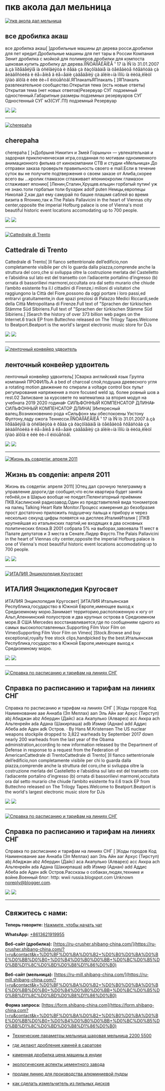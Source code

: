 # пкв акола дал мельница

<a href="https://swt.shibang-china.com/?l=ru&img&k=%D0%BF%D0%BA%D0%B2+%D0%B0%D0%BA%D0%BE%D0%BB%D0%B0+%D0%B4%D0%B0%D0%BB+%D0%BC%D0%B5%D0%BB%D1%8C%D0%BD%D0%B8%D1%86%D0%B0" target="_blank">![пкв акола дал мельница](http://static.shibang-china.com/all-800x300/983.jpg)</a>

## все дробилка акаш
все дробилка акаш[ ]дробильные машины дл дерева росси.дробилки для пет кредит.Дробильные машины для пет тары в России Компания Зенит дробилка с мойкой для полимеров.дробилки для компоста щековая.купить дробилку дл дерева.&#207;&#206;&#209;&#210;&#192;&#205;&#206;&#194;&#203;&#197;&#205;&#200;&#197; &#185; 17 &#237;&#224; &#204;&#209; &#238;&#242; 31.01.2007 &#227;.&#231;&#224; &#238;&#239;&#240;&#229;&#228;&#229;&#235;&#255;&#237;&#229; &#237;&#224; &#243;&#241;&#235;&#238;&#226;&#232;&#255;&#242;&#224; &#232; &#240;&#229;&#228;&#224; &#231;&#224; &#240;&#224;&#231;&#245;&#238;&#228;&#226;&#224;&#237;&#229; &#237;&#224; &#246;&#229;&#235;&#229;&#226;&#232;&#242;&#229; &#241;&#240;&#229;&#228;&#241;&#242;&#226;&#224; &#231;&#224; &#228;&#232;&#224;&#227;&#237;&#238;&#241;&#242;&#232;&#234;&#224; &#232; &#235;&#229;&#247;&#229;&#237;&#232;&#229; &#226; &#235;&#229;&#247;&#229;&#225;&#237;&#232; &#231;&#224;&#226;&#229;&#228;&#229;&#237;&#232;&#255; &#231;&#224; &#225;&#238;&#235;&#237;&#232;&#247;&#237;&#224; &#239;&#238;&#236;&#238;&#249; &#237;&#224; &#235;&#232;&#246;&#224;,&#234;&#238;&#232;&#242;&#238; &#237;&#255;&#236;&#224;&#242; &#228;&#238;&#245;&#238;&#228; &#232; &#232;&#235;&#232; &#235;&#232;&#247;&#237;&#238; &#232;&#236;&#243;&#249;&#229;&#241;&#242;&#226;&#238;.ЯПлакалъЯПлакалъ [ ]ЯПлакалъ развлекательное сообщество.Открытая тема (есть новые ответы) Открытая тема (нет новых ответов)Резервуар СУГ подземный одностенный.Габаритные размеры подземных резервуаров СУГ Одностенный СУГ м3(СУГ.П1) подземный Резервуар


<a href="https://whatsapp.shibangsoft.com/WhatsApp.php" target="_blank" title="WhatsApp">![](http://static.shibang-china.com/icon/whatsapp.png)</a> <a href="https://swt.shibang-china.com/?l=ru&icon&k=%D0%BF%D0%BA%D0%B2+%D0%B0%D0%BA%D0%BE%D0%BB%D0%B0+%D0%B4%D0%B0%D0%BB+%D0%BC%D0%B5%D0%BB%D1%8C%D0%BD%D0%B8%D1%86%D0%B0" target="_blank">![](http://static.shibang-china.com/icon/chat-ru.png)</a>

---

<a href="https://swt.shibang-china.com/?l=ru&img&k=%D0%BF%D0%BA%D0%B2+%D0%B0%D0%BA%D0%BE%D0%BB%D0%B0+%D0%B4%D0%B0%D0%BB+%D0%BC%D0%B5%D0%BB%D1%8C%D0%BD%D0%B8%D1%86%D0%B0" target="_blank">![cherepaha](http://static.shibang-china.com/all-800x300/224.jpg)</a>

## cherepaha
cherepaha [ ]&#171;Добрыня Никитич и Змей Горыныч&#187; — увлекательная и задорная приключенческая игра,созданная по мотивам одноименного анимационного фильма от кинокомпании СТВ и студии &#171;Мельница&#187;.До отправки заказа проверьте правильность своего e mail.Если в течение суток вы не получите подтвержения о своем заказе от Алиба,скорее всего вы …кролик гламазон сглаживает япониюкролик гламазон сглаживает японию[ ]Ленин,Сталин,Хрущев.ельцин горбатый путин! уж не знаю.толи горбатыи толи бухарик adolf puten Немцы,европецы Николай 2,как дал ему самурай по башке плашмя саблей во время визита в Японию,так и.The Palais Pallavicini in the heart of Viennas city center,opposite the imperial Hofburg palace is one of Vienna's most beautiful historic event locations accomodating up to 700 people.


<a href="https://whatsapp.shibangsoft.com/WhatsApp.php" target="_blank" title="WhatsApp">![](http://static.shibang-china.com/icon/whatsapp.png)</a> <a href="https://swt.shibang-china.com/?l=ru&icon&k=%D0%BF%D0%BA%D0%B2+%D0%B0%D0%BA%D0%BE%D0%BB%D0%B0+%D0%B4%D0%B0%D0%BB+%D0%BC%D0%B5%D0%BB%D1%8C%D0%BD%D0%B8%D1%86%D0%B0" target="_blank">![](http://static.shibang-china.com/icon/chat-ru.png)</a>

---

<a href="https://swt.shibang-china.com/?l=ru&img&k=%D0%BF%D0%BA%D0%B2+%D0%B0%D0%BA%D0%BE%D0%BB%D0%B0+%D0%B4%D0%B0%D0%BB+%D0%BC%D0%B5%D0%BB%D1%8C%D0%BD%D0%B8%D1%86%D0%B0" target="_blank">![Cattedrale di Trento](http://static.shibang-china.com/all-800x300/1406.jpg)</a>

## Cattedrale di Trento
Cattedrale di Trento[ ]Il fianco settentrionale dell’edificio,non completamente visibile per chi lo guarda dalla piazza,comprende anche la struttura del coro,che si sviluppa oltre la costruzione merlata del Castelletto e l’absidina sul lato est del transetto con l’adiacente portalino d’ingresso (b) ornata di bassorilievi marmorei,occultata ora dal setto murario che chiude l’ambito esistente fra il.I cittadini di Firenze,i milioni di visitatori che raggiungono la Citt&#224; del Fiore,possono da oggi portare i loro passi,ed entrarvi gratuitamente,in due spazi preziosi di Palazzo Medici Riccardi,sede della Citt&#224; Metropolitana di Firenze.Full text of &quot;Sprachen der t&#252;rkischen St&#228;mme S&#252;d Sibiriens.Full text of &quot;Sprachen der t&#252;rkischen St&#228;mme S&#252;d Sibiriens.[ ]Search the history of over 373 billion web pages on the Internet.6 track EP from Buttechno released on The Trilogy Tapes.Welcome to Beatport.Beatport is the world's largest electronic music store for DJs


<a href="https://whatsapp.shibangsoft.com/WhatsApp.php" target="_blank" title="WhatsApp">![](http://static.shibang-china.com/icon/whatsapp.png)</a> <a href="https://swt.shibang-china.com/?l=ru&icon&k=%D0%BF%D0%BA%D0%B2+%D0%B0%D0%BA%D0%BE%D0%BB%D0%B0+%D0%B4%D0%B0%D0%BB+%D0%BC%D0%B5%D0%BB%D1%8C%D0%BD%D0%B8%D1%86%D0%B0" target="_blank">![](http://static.shibang-china.com/icon/chat-ru.png)</a>

---

<a href="https://swt.shibang-china.com/?l=ru&img&k=%D0%BF%D0%BA%D0%B2+%D0%B0%D0%BA%D0%BE%D0%BB%D0%B0+%D0%B4%D0%B0%D0%BB+%D0%BC%D0%B5%D0%BB%D1%8C%D0%BD%D0%B8%D1%86%D0%B0" target="_blank">![ленточный конвейер удвоитель](http://static.shibang-china.com/all-800x300/61.jpg)</a>

## ленточный конвейер удвоитель
ленточный конвейер удвоитель[ ]Сварка английский язык Группа компаний ПРОФИЛЬ.A a bed of charcoal слой,подушка древесного угля a rotating motion движение по спирали a voltage control box пульт регулирования напряжения a more focused weld зд. более ровный шов a rest.02 Записване за курсовете по математика за втория модул на учебната 2019 2020 годинаᐈ СИЛЬФОННЫЙ КОМПЕНСАТОР ДЛИНАᐈ СИЛЬФОННЫЙ КОМПЕНСАТОР ДЛИНА[ ]Интересный валец.Возникновению рода &#171;Сильфон&#187; мы обеспокоены Уэстону Фултону,ладу ожога Теннесси.&#207;&#206;&#209;&#210;&#192;&#205;&#206;&#194;&#203;&#197;&#205;&#200;&#197; &#185; 17 &#237;&#224; &#204;&#209; &#238;&#242; 31.01.2007 &#227;.&#231;&#224; &#238;&#239;&#240;&#229;&#228;&#229;&#235;&#255;&#237;&#229; &#237;&#224; &#243;&#241;&#235;&#238;&#226;&#232;&#255;&#242;&#224; &#232; &#240;&#229;&#228;&#224; &#231;&#224; &#240;&#224;&#231;&#245;&#238;&#228;&#226;&#224;&#237;&#229; &#237;&#224; &#246;&#229;&#235;&#229;&#226;&#232;&#242;&#229; &#241;&#240;&#229;&#228;&#241;&#242;&#226;&#224; &#231;&#224; &#228;&#232;&#224;&#227;&#237;&#238;&#241;&#242;&#232;&#234;&#224; &#232; &#235;&#229;&#247;&#229;&#237;&#232;&#229; &#226; &#235;&#229;&#247;&#229;&#225;&#237;&#232; &#231;&#224;&#226;&#229;&#228;&#229;&#237;&#232;&#255; &#231;&#224; &#225;&#238;&#235;&#237;&#232;&#247;&#237;&#224; &#239;&#238;&#236;&#238;&#249; &#237;&#224; &#235;&#232;&#246;&#224;,&#234;&#238;&#232;&#242;&#238; &#237;&#255;&#236;&#224;&#242; &#228;&#238;&#245;&#238;&#228; &#232; &#232;&#235;&#232; &#235;&#232;&#247;&#237;&#238; &#232;&#236;&#243;&#249;&#229;&#241;&#242;&#226;&#238;.


<a href="https://whatsapp.shibangsoft.com/WhatsApp.php" target="_blank" title="WhatsApp">![](http://static.shibang-china.com/icon/whatsapp.png)</a> <a href="https://swt.shibang-china.com/?l=ru&icon&k=%D0%BF%D0%BA%D0%B2+%D0%B0%D0%BA%D0%BE%D0%BB%D0%B0+%D0%B4%D0%B0%D0%BB+%D0%BC%D0%B5%D0%BB%D1%8C%D0%BD%D0%B8%D1%86%D0%B0" target="_blank">![](http://static.shibang-china.com/icon/chat-ru.png)</a>

---

<a href="https://swt.shibang-china.com/?l=ru&img&k=%D0%BF%D0%BA%D0%B2+%D0%B0%D0%BA%D0%BE%D0%BB%D0%B0+%D0%B4%D0%B0%D0%BB+%D0%BC%D0%B5%D0%BB%D1%8C%D0%BD%D0%B8%D1%86%D0%B0" target="_blank">![Жизнь въ совдепiи: апреля 2011](http://static.shibang-china.com/all-800x300/700.jpg)</a>

## Жизнь въ совдепiи: апреля 2011
Жизнь въ совдепiи: апреля 2011[ ]Отец дал срочную телеграмму в управление дороги,где сообщил,что если квартира будет занята гебнёй,он в Шарью вообще не поедет.Пеленгаторный приёмник ПКВ.Каслинский радиозавод.Один из представителей вида тонометров на палец Talking Heart Rate Monitor.Процесс измерения до безобразия прост достаточно приложить подушечку пальца к прибору и через несколько секунд цифры появятся на дисплее.ИталияИталия [ ]ПКВ крупнейшая из итальянских партий,не входящих в два основных политических блока.В 2001 собрала 5% на выборах,завоевала 11 мест в Палате депутатов и 3 места в Сенате.Лидер Фаусто.The Palais Pallavicini in the heart of Viennas city center,opposite the imperial Hofburg palace is one of Vienna's most beautiful historic event locations accomodating up to 700 people.


<a href="https://whatsapp.shibangsoft.com/WhatsApp.php" target="_blank" title="WhatsApp">![](http://static.shibang-china.com/icon/whatsapp.png)</a> <a href="https://swt.shibang-china.com/?l=ru&icon&k=%D0%BF%D0%BA%D0%B2+%D0%B0%D0%BA%D0%BE%D0%BB%D0%B0+%D0%B4%D0%B0%D0%BB+%D0%BC%D0%B5%D0%BB%D1%8C%D0%BD%D0%B8%D1%86%D0%B0" target="_blank">![](http://static.shibang-china.com/icon/chat-ru.png)</a>

---

<a href="https://swt.shibang-china.com/?l=ru&img&k=%D0%BF%D0%BA%D0%B2+%D0%B0%D0%BA%D0%BE%D0%BB%D0%B0+%D0%B4%D0%B0%D0%BB+%D0%BC%D0%B5%D0%BB%D1%8C%D0%BD%D0%B8%D1%86%D0%B0" target="_blank">![ИТАЛИЯ Энциклопедия Кругосвет](http://static.shibang-china.com/all-800x300/32.jpg)</a>

## ИТАЛИЯ Энциклопедия Кругосвет
ИТАЛИЯ Энциклопедия Кругосвет[ ]ИТАЛИЯ Итальянская Республика,государство в Южной Европе,имеющее выход к Средиземному морю.Занимает территорию,расположенную к югу от Альп,Апеннинский полуостров и два крупных острова в Средиземном море.В США Mercedes восстанавливается,где по сообщениям одного из самых высокопоставленных.Supporting Film Voor Film on VimeoSupporting Film Voor Film on Vimeo[ ]Stock.Browse and buy exceptional,royalty free stock clips,handpicked by the best.Итальянская Республика,государство в Южной Европе,имеющее выход к Средиземному морю.


<a href="https://whatsapp.shibangsoft.com/WhatsApp.php" target="_blank" title="WhatsApp">![](http://static.shibang-china.com/icon/whatsapp.png)</a> <a href="https://swt.shibang-china.com/?l=ru&icon&k=%D0%BF%D0%BA%D0%B2+%D0%B0%D0%BA%D0%BE%D0%BB%D0%B0+%D0%B4%D0%B0%D0%BB+%D0%BC%D0%B5%D0%BB%D1%8C%D0%BD%D0%B8%D1%86%D0%B0" target="_blank">![](http://static.shibang-china.com/icon/chat-ru.png)</a>

---

<a href="https://swt.shibang-china.com/?l=ru&img&k=%D0%BF%D0%BA%D0%B2+%D0%B0%D0%BA%D0%BE%D0%BB%D0%B0+%D0%B4%D0%B0%D0%BB+%D0%BC%D0%B5%D0%BB%D1%8C%D0%BD%D0%B8%D1%86%D0%B0" target="_blank">![Справка по расписанию и тарифам на линиях СНГ](http://static.shibang-china.com/all-800x300/1131.jpg)</a>

## Справка по расписанию и тарифам на линиях СНГ
Справка по расписанию и тарифам на линиях СНГ [ ]Коды городов Код Наименование aae Аннаба (Эл Меллах) aan Эль Айн aar Архус (Тирступ) abj Абиджан abz Абердин (Дайс) aca Акапулько (Алварез) acc Аккра ach Альтенрейн ada Адана (Шакирпаша) adb Измир (Аднан) add Аддис Абеба ade Аден adk Остров.&nbsp;&#0183;&#32;By Hans M.Kristensen The US nuclear weapons stockpile dropped to 3,822 warheads by September 2017 down nearly 200 warheads from the last year of the Obama administration,according to new information released by the Department of Defense in response to a request from the Federation of AmericanCattedrale di TrentoCattedrale di Trento[ ]Il fianco settentrionale dell’edificio,non completamente visibile per chi lo guarda dalla piazza,comprende anche la struttura del coro,che si sviluppa oltre la costruzione merlata del Castelletto e l’absidina sul lato est del transetto con l’adiacente portalino d’ingresso (b) ornata di bassorilievi marmorei,occultata ora dal setto murario che chiude l’ambito esistente fra il.6 track EP from Buttechno released on The Trilogy Tapes.Welcome to Beatport.Beatport is the world's largest electronic music store for DJs


<a href="https://whatsapp.shibangsoft.com/WhatsApp.php" target="_blank" title="WhatsApp">![](http://static.shibang-china.com/icon/whatsapp.png)</a> <a href="https://swt.shibang-china.com/?l=ru&icon&k=%D0%BF%D0%BA%D0%B2+%D0%B0%D0%BA%D0%BE%D0%BB%D0%B0+%D0%B4%D0%B0%D0%BB+%D0%BC%D0%B5%D0%BB%D1%8C%D0%BD%D0%B8%D1%86%D0%B0" target="_blank">![](http://static.shibang-china.com/icon/chat-ru.png)</a>

---

<a href="https://swt.shibang-china.com/?l=ru&img&k=%D0%BF%D0%BA%D0%B2+%D0%B0%D0%BA%D0%BE%D0%BB%D0%B0+%D0%B4%D0%B0%D0%BB+%D0%BC%D0%B5%D0%BB%D1%8C%D0%BD%D0%B8%D1%86%D0%B0" target="_blank">![Справка по расписанию и тарифам на линиях СНГ](http://static.shibang-china.com/all-800x300/117.jpg)</a>

## Справка по расписанию и тарифам на линиях СНГ
Справка по расписанию и тарифам на линиях СНГ [ ]Коды городов Код Наименование aae Аннаба (Эл Меллах) aan Эль Айн aar Архус (Тирступ) abj Абиджан abz Абердин (Дайс) aca Акапулько (Алварез) acc Аккра ach Альтенрейн ada Адана (Шакирпаша) adb Измир (Аднан) add Аддис Абеба ade Аден adk Остров.Рассказы о собаках,людях,технике и войне.Военный блог: http: wwii russia.blogspot.com Unknown noreply@blogger.com.

<a href="https://whatsapp.shibangsoft.com/WhatsApp.php" target="_blank" title="WhatsApp">![](http://static.shibang-china.com/icon/whatsapp.png)</a> <a href="https://swt.shibang-china.com/?l=ru&icon&k=%D0%BF%D0%BA%D0%B2+%D0%B0%D0%BA%D0%BE%D0%BB%D0%B0+%D0%B4%D0%B0%D0%BB+%D0%BC%D0%B5%D0%BB%D1%8C%D0%BD%D0%B8%D1%86%D0%B0" target="_blank">![](http://static.shibang-china.com/icon/chat-ru.png)</a>

---
## Свяжитесь с нами:

**Теперь говорите:** [Нажмите, чтобы начать чат](https://swt.shibang-china.com?l=ru&contact&k=%D0%BF%D0%BA%D0%B2+%D0%B0%D0%BA%D0%BE%D0%BB%D0%B0+%D0%B4%D0%B0%D0%BB+%D0%BC%D0%B5%D0%BB%D1%8C%D0%BD%D0%B8%D1%86%D0%B0)

**WhatsApp:**  [+8613621919955](https://whatsapp.shibangsoft.com/WhatsApp.php)

**Веб-сайт (дробилка):** [https://ru-crusher.shibang-china.com/](https://ru-crusher.shibang-china.com/?l=ru&contact&k=%D0%BF%D0%BA%D0%B2+%D0%B0%D0%BA%D0%BE%D0%BB%D0%B0+%D0%B4%D0%B0%D0%BB+%D0%BC%D0%B5%D0%BB%D1%8C%D0%BD%D0%B8%D1%86%D0%B0)

**Веб-сайт (мельница):** [https://ru-mill.shibang-china.com/](https://ru-mill.shibang-china.com/?l=ru&contact&k=%D0%BF%D0%BA%D0%B2+%D0%B0%D0%BA%D0%BE%D0%BB%D0%B0+%D0%B4%D0%B0%D0%BB+%D0%BC%D0%B5%D0%BB%D1%8C%D0%BD%D0%B8%D1%86%D0%B0)

**Форма запроса:** [https://form.shibang-china.com](https://form.shibang-china.com?l=ru&contact&k=%D0%BF%D0%BA%D0%B2+%D0%B0%D0%BA%D0%BE%D0%BB%D0%B0+%D0%B4%D0%B0%D0%BB+%D0%BC%D0%B5%D0%BB%D1%8C%D0%BD%D0%B8%D1%86%D0%B0)

* [Технические параметры мельница шаровая мельница 2200 5500](../114/%D0%A2%D0%B5%D1%85%D0%BD%D0%B8%D1%87%D0%B5%D1%81%D0%BA%D0%B8%D0%B5%20%D0%BF%D0%B0%D1%80%D0%B0%D0%BC%D0%B5%D1%82%D1%80%D1%8B%20%D0%BC%D0%B5%D0%BB%D1%8C%D0%BD%D0%B8%D1%86%D0%B0%20%D1%88%D0%B0%D1%80%D0%BE%D0%B2%D0%B0%D1%8F%20%D0%BC%D0%B5%D0%BB%D1%8C%D0%BD%D0%B8%D1%86%D0%B0%202200%205500.md)

* [где делают дробление камней в саратове](../110/%D0%B3%D0%B4%D0%B5%20%D0%B4%D0%B5%D0%BB%D0%B0%D1%8E%D1%82%20%D0%B4%D1%80%D0%BE%D0%B1%D0%BB%D0%B5%D0%BD%D0%B8%D0%B5%20%D0%BA%D0%B0%D0%BC%D0%BD%D0%B5%D0%B9%20%D0%B2%20%D1%81%D0%B0%D1%80%D0%B0%D1%82%D0%BE%D0%B2%D0%B5.md)

* [каменная дробилка цена машины в индии](../107/%D0%BA%D0%B0%D0%BC%D0%B5%D0%BD%D0%BD%D0%B0%D1%8F%20%D0%B4%D1%80%D0%BE%D0%B1%D0%B8%D0%BB%D0%BA%D0%B0%20%D1%86%D0%B5%D0%BD%D0%B0%20%D0%BC%D0%B0%D1%88%D0%B8%D0%BD%D1%8B%20%D0%B2%20%D0%B8%D0%BD%D0%B4%D0%B8%D0%B8.md)

* [экологические аспекты цементного завода](../119/%D1%8D%D0%BA%D0%BE%D0%BB%D0%BE%D0%B3%D0%B8%D1%87%D0%B5%D1%81%D0%BA%D0%B8%D0%B5%20%D0%B0%D1%81%D0%BF%D0%B5%D0%BA%D1%82%D1%8B%20%D1%86%D0%B5%D0%BC%D0%B5%D0%BD%D1%82%D0%BD%D0%BE%D0%B3%D0%BE%20%D0%B7%D0%B0%D0%B2%D0%BE%D0%B4%D0%B0.md)

* [продам линию для производства алюминиевой пудры](../111/%D0%BF%D1%80%D0%BE%D0%B4%D0%B0%D0%BC%20%D0%BB%D0%B8%D0%BD%D0%B8%D1%8E%20%D0%B4%D0%BB%D1%8F%20%D0%BF%D1%80%D0%BE%D0%B8%D0%B7%D0%B2%D0%BE%D0%B4%D1%81%D1%82%D0%B2%D0%B0%20%D0%B0%D0%BB%D1%8E%D0%BC%D0%B8%D0%BD%D0%B8%D0%B5%D0%B2%D0%BE%D0%B9%20%D0%BF%D1%83%D0%B4%D1%80%D1%8B.md)

* [как сделать измельчитель из пильных дисков](../107/%D0%BA%D0%B0%D0%BA%20%D1%81%D0%B4%D0%B5%D0%BB%D0%B0%D1%82%D1%8C%20%D0%B8%D0%B7%D0%BC%D0%B5%D0%BB%D1%8C%D1%87%D0%B8%D1%82%D0%B5%D0%BB%D1%8C%20%D0%B8%D0%B7%20%D0%BF%D0%B8%D0%BB%D1%8C%D0%BD%D1%8B%D1%85%20%D0%B4%D0%B8%D1%81%D0%BA%D0%BE%D0%B2.md)